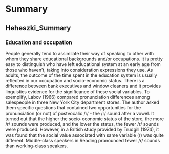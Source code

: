 # Summary
## Heheszki_Summary
### Education and occupation
People generally tend to assimilate their way of speaking to other with whom they share educational backgrounds and/or occupations. It is pretty easy to distinguish who have left educational system at an early age from those who haven’t, taking into consideration expressions they use. As adults, the outcome of the time spent in the education system is usually reflected in our occupation and socio-economic status. There is a difference between bank executives and window cleaners and it provides linguistics evidence for the significance of these social variables. To exemplify, Labov (1966) compared pronunciation differences among salespeople in three New York City department stores. The author asked them specific questions that contained two opportunities for the pronunciation (or not) of postvocalic /r/ - the /r/ sound after a vowel. It turned out that the higher the socio-economic status of the store, the more /r/ sounds were produced, and the lower the status, the fewer /r/ sounds were produced. However, in a British study provided by Trudgill (1974), it was found that the social value associated with same variable (r) was quite different. Middle-class speakers in Reading pronounced fewer /r/ sounds than working-class speakers. 